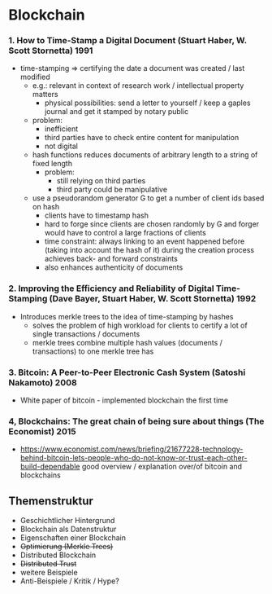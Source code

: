 # Blockchain

### 1. How to Time-Stamp a Digital Document (Stuart Haber, W. Scott Stornetta) 1991

- time-stamping ⇒ certifying the date a document was created / last modified
  - e.g.: relevant in context of research work / intellectual property matters
    - physical possibilities: send a letter to yourself / keep a gaples journal and get it stamped by notary public
  - problem:
    - inefficient
    - third parties have to check entire content for manipulation
    - not digital
  - hash functions reduces documents of arbitrary length to a string of fixed length
    - problem:
      - still relying on third parties
      - third party could be manipulative
  - use a pseudorandom generator G to get a number of client ids based on hash
    - clients have to timestamp hash
    - hard to forge since clients are chosen randomly by G and forger would have to control a large fractions of clients
    - time constraint: always linking to an event happened before (taking into account the hash of it) during the creation process achieves back- and forward constraints
    - also enhances authenticity of documents

### 2. Improving the Efficiency and Reliability of Digital Time-Stamping (Dave Bayer, Stuart Haber, W. Scott Stornetta) 1992

- Introduces merkle trees to the idea of time-stamping by hashes
  - solves the problem of high workload for clients to certify a lot of single transactions / documents
  - merkle trees combine multiple hash values (documents / transactions) to one merkle tree has

### 3. Bitcoin: A Peer-to-Peer Electronic Cash System (Satoshi Nakamoto) 2008

- White paper of bitcoin - implemented blockchain the first time

### 4, Blockchains: The great chain of being sure about things (The Economist) 2015

- https://www.economist.com/news/briefing/21677228-technology-behind-bitcoin-lets-people-who-do-not-know-or-trust-each-other-build-dependable good overview / explanation over/of bitcoin and blockchains

## Themenstruktur

- Geschichtlicher Hintergrund
- Blockchain als Datenstruktur
- Eigenschaften einer Blockchain
- <strike>Optimierung (Merkle Trees)</strike>
- Distributed Blockchain
- <strike>Distributed Trust</strike>
- weitere Beispiele
- Anti-Beispiele / Kritik / Hype?